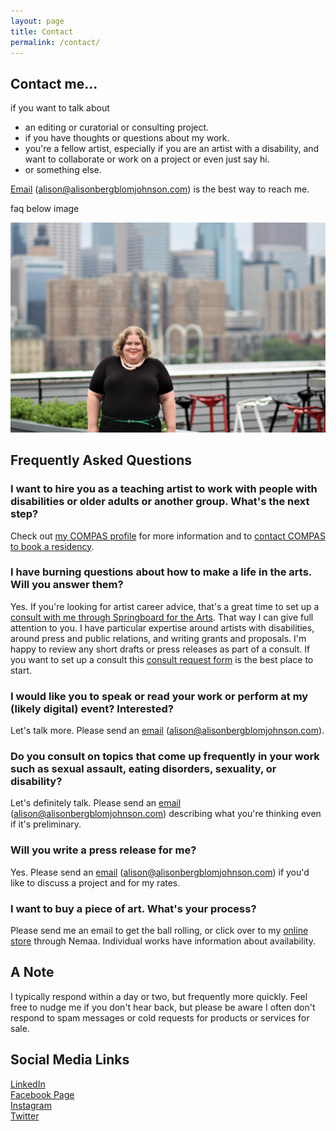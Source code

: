 ```yaml
---
layout: page
title: Contact
permalink: /contact/
---
```

## Contact me...

if you want to talk about
* an editing or curatorial or consulting project.
* if you have thoughts or questions about my work.
* you're a fellow artist, especially if you are an artist with a disability, and want to collaborate or work on a project or even just say hi.
* or something else.

<a href="mailto:alison@alisonbergblomjohnson.com">Email</a> (alison@alisonbergblomjohnson.com) is the best way to reach me.

faq below image

![Photograph of Alison Bergblom Johnson, a blonde, plus-size woman in front of the Minneapolis skyline](/assets/img/alison-mpls.jpg)

## Frequently Asked Questions

### I want to hire you as a teaching artist to work with people with disabilities or older adults or another group. What's the next step?
Check out [my COMPAS profile](https://www.compas.org/artists/alison-bergblom-johnson) for more information and to [contact COMPAS to book a residency](https://www.compas.org/book).

### I have burning questions about how to make a life in the arts. Will you answer them?
Yes. If you're looking for artist career advice, that's a great time to set up a <a href="https://springboardforthearts.org/professional-growth/career-consultations/artist-career-consultants/">consult with me through Springboard for the Arts</a>. That way I can give full attention to you. I have particular expertise around artists with disabilities, around press and public relations, and writing grants and proposals. I'm happy to review any short drafts or press releases as part of a consult. If you want to set up a consult this <a href="https://springboardforthearts.org/professional-growth/career-consultations/">consult request form</a> is the best place to start.

### I would like you to speak or read your work or perform at my (likely digital) event? Interested?
Let's talk more. Please send an <a href="mailto:alison@alisonbergblomjohnson.com">email</a> (alison@alisonbergblomjohnson.com).

### Do you consult on topics that come up frequently in your work such as sexual assault, eating disorders, sexuality, or disability?
Let's definitely talk. Please send an <a href="mailto:alison@alisonbergblomjohnson.com">email</a> (alison@alisonbergblomjohnson.com) describing what you're thinking even if it's preliminary.

### Will you write a press release for me?
Yes. Please send an <a href="mailto:alison@alisonbergblomjohnson.com">email</a> (alison@alisonbergblomjohnson.com) if you'd like to discuss a project and for my rates.

### I want to buy a piece of art. What's your process?
Please send me an email to get the ball rolling, or click over to my [online store](https://artawhirl.org/artists/alison-bergblom-johnson/) through Nemaa. Individual works have information about availability.

## A Note
I typically respond within a day or two, but frequently more quickly. Feel free to nudge me if you don't hear back, but please be aware I often don't respond to spam messages or cold requests for products or services for sale.     

## Social Media Links
[LinkedIn](https://www.linkedin.com/in/bergblom/)    
[Facebook Page](https://www.facebook.com/bergblom/)      
[Instagram](https://www.instagram.com/albergblom/)    
[Twitter](https://twitter.com/alison_bergblom)    

